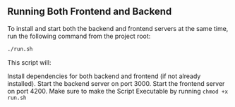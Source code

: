 ## Running Both Frontend and Backend

To install and start both the backend and frontend servers at the same time, run the following command from the project root:

```bash
./run.sh
```

This script will:

Install dependencies for both backend and frontend (if not already installed).
Start the backend server on port 3000.
Start the frontend server on port 4200.
Make sure to make the Script Executable by running `chmod +x run.sh`
